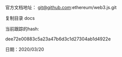 官方文档地址：
git@github.com:ethereum/web3.js.git

复制目录 docs

当前跟踪的hash: 

dee72e00883c5a23a47b6d3c1d27304ab1d4922e

日期：2020/03/20



